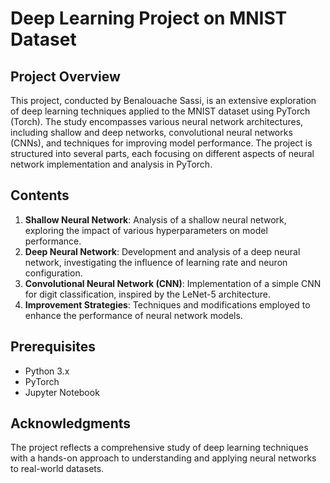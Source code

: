 
# Deep Learning Project on MNIST Dataset

## Project Overview

This project, conducted by Benalouache Sassi, is an extensive exploration of deep learning techniques applied to the MNIST dataset using PyTorch (Torch). The study encompasses various neural network architectures, including shallow and deep networks, convolutional neural networks (CNNs), and techniques for improving model performance. The project is structured into several parts, each focusing on different aspects of neural network implementation and analysis in PyTorch.

## Contents

1. **Shallow Neural Network**: Analysis of a shallow neural network, exploring the impact of various hyperparameters on model performance.
2. **Deep Neural Network**: Development and analysis of a deep neural network, investigating the influence of learning rate and neuron configuration.
3. **Convolutional Neural Network (CNN)**: Implementation of a simple CNN for digit classification, inspired by the LeNet-5 architecture.
4. **Improvement Strategies**: Techniques and modifications employed to enhance the performance of neural network models.

## Prerequisites

- Python 3.x
- PyTorch
- Jupyter Notebook

## Acknowledgments

The project reflects a comprehensive study of deep learning techniques with a hands-on approach to understanding and applying neural networks to real-world datasets.

